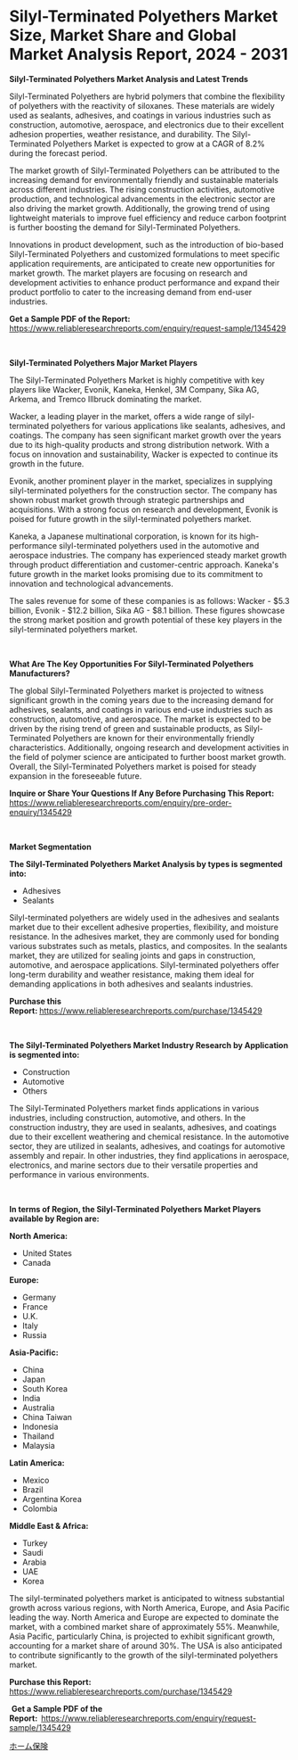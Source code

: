 <p><h1>Silyl-Terminated Polyethers Market Size, Market Share and Global Market Analysis Report, 2024 - 2031</h1></p><p><strong>Silyl-Terminated Polyethers Market Analysis and Latest Trends</strong></p>
<p><p>Silyl-Terminated Polyethers are hybrid polymers that combine the flexibility of polyethers with the reactivity of siloxanes. These materials are widely used as sealants, adhesives, and coatings in various industries such as construction, automotive, aerospace, and electronics due to their excellent adhesion properties, weather resistance, and durability. The Silyl-Terminated Polyethers Market is expected to grow at a CAGR of 8.2% during the forecast period.</p><p>The market growth of Silyl-Terminated Polyethers can be attributed to the increasing demand for environmentally friendly and sustainable materials across different industries. The rising construction activities, automotive production, and technological advancements in the electronic sector are also driving the market growth. Additionally, the growing trend of using lightweight materials to improve fuel efficiency and reduce carbon footprint is further boosting the demand for Silyl-Terminated Polyethers.</p><p>Innovations in product development, such as the introduction of bio-based Silyl-Terminated Polyethers and customized formulations to meet specific application requirements, are anticipated to create new opportunities for market growth. The market players are focusing on research and development activities to enhance product performance and expand their product portfolio to cater to the increasing demand from end-user industries.</p></p>
<p><strong>Get a Sample PDF of the Report:&nbsp;</strong> <a href="https://www.reliableresearchreports.com/enquiry/request-sample/1345429">https://www.reliableresearchreports.com/enquiry/request-sample/1345429</a></p>
<p>&nbsp;</p>
<p><strong>Silyl-Terminated Polyethers Major Market Players</strong></p>
<p><p>The Silyl-Terminated Polyethers Market is highly competitive with key players like Wacker, Evonik, Kaneka, Henkel, 3M Company, Sika AG, Arkema, and Tremco Illbruck dominating the market. </p><p>Wacker, a leading player in the market, offers a wide range of silyl-terminated polyethers for various applications like sealants, adhesives, and coatings. The company has seen significant market growth over the years due to its high-quality products and strong distribution network. With a focus on innovation and sustainability, Wacker is expected to continue its growth in the future.</p><p>Evonik, another prominent player in the market, specializes in supplying silyl-terminated polyethers for the construction sector. The company has shown robust market growth through strategic partnerships and acquisitions. With a strong focus on research and development, Evonik is poised for future growth in the silyl-terminated polyethers market.</p><p>Kaneka, a Japanese multinational corporation, is known for its high-performance silyl-terminated polyethers used in the automotive and aerospace industries. The company has experienced steady market growth through product differentiation and customer-centric approach. Kaneka's future growth in the market looks promising due to its commitment to innovation and technological advancements.</p><p>The sales revenue for some of these companies is as follows: Wacker - $5.3 billion, Evonik - $12.2 billion, Sika AG - $8.1 billion. These figures showcase the strong market position and growth potential of these key players in the silyl-terminated polyethers market.</p></p>
<p>&nbsp;</p>
<p><strong>What Are The Key Opportunities For Silyl-Terminated Polyethers Manufacturers?</strong></p>
<p><p>The global Silyl-Terminated Polyethers market is projected to witness significant growth in the coming years due to the increasing demand for adhesives, sealants, and coatings in various end-use industries such as construction, automotive, and aerospace. The market is expected to be driven by the rising trend of green and sustainable products, as Silyl-Terminated Polyethers are known for their environmentally friendly characteristics. Additionally, ongoing research and development activities in the field of polymer science are anticipated to further boost market growth. Overall, the Silyl-Terminated Polyethers market is poised for steady expansion in the foreseeable future.</p></p>
<p><strong>Inquire or Share Your Questions If Any Before Purchasing This Report:</strong> <a href="https://www.reliableresearchreports.com/enquiry/pre-order-enquiry/1345429">https://www.reliableresearchreports.com/enquiry/pre-order-enquiry/1345429</a></p>
<p>&nbsp;</p>
<p><strong>Market Segmentation</strong></p>
<p><strong>The Silyl-Terminated Polyethers Market Analysis by types is segmented into:</strong></p>
<p><ul><li>Adhesives</li><li>Sealants</li></ul></p>
<p><p>Silyl-terminated polyethers are widely used in the adhesives and sealants market due to their excellent adhesive properties, flexibility, and moisture resistance. In the adhesives market, they are commonly used for bonding various substrates such as metals, plastics, and composites. In the sealants market, they are utilized for sealing joints and gaps in construction, automotive, and aerospace applications. Silyl-terminated polyethers offer long-term durability and weather resistance, making them ideal for demanding applications in both adhesives and sealants industries.</p></p>
<p><strong>Purchase this Report:&nbsp;</strong><a href="https://www.reliableresearchreports.com/purchase/1345429">https://www.reliableresearchreports.com/purchase/1345429</a></p>
<p>&nbsp;</p>
<p><strong>The Silyl-Terminated Polyethers Market Industry Research by Application is segmented into:</strong></p>
<p><ul><li>Construction</li><li>Automotive</li><li>Others</li></ul></p>
<p><p>The Silyl-Terminated Polyethers market finds applications in various industries, including construction, automotive, and others. In the construction industry, they are used in sealants, adhesives, and coatings due to their excellent weathering and chemical resistance. In the automotive sector, they are utilized in sealants, adhesives, and coatings for automotive assembly and repair. In other industries, they find applications in aerospace, electronics, and marine sectors due to their versatile properties and performance in various environments.</p></p>
<p>&nbsp;</p>
<p><strong>In terms of Region, the Silyl-Terminated Polyethers Market Players available by Region are:</strong></p>
<p>
    <p> <strong> North America: </strong>
        <ul>
            <li>United States</li>
            <li>Canada</li>
        </ul>
        </p> 
    <p> <strong> Europe: </strong>
        <ul>
            <li>Germany</li>
            <li>France</li>
            <li>U.K.</li>
            <li>Italy</li>
            <li>Russia</li>
        </ul>
        </p> 
    <p> <strong> Asia-Pacific: </strong>
        <ul>
            <li>China</li>
            <li>Japan</li>
            <li>South Korea</li>
            <li>India</li>
            <li>Australia</li>
            <li>China Taiwan</li>
            <li>Indonesia</li>
            <li>Thailand</li>
            <li>Malaysia</li>
        </ul>
        </p> 
    <p> <strong> Latin America: </strong>
        <ul>
            <li>Mexico</li>
            <li>Brazil</li>
            <li>Argentina Korea</li>
            <li>Colombia</li>
        </ul>
        </p> 
    <p> <strong> Middle East & Africa: </strong>
        <ul>
            <li>Turkey</li>
            <li>Saudi</li>
            <li>Arabia</li>
            <li>UAE</li>
            <li>Korea</li>
        </ul>
    </p>
    </p>
<p><p>The silyl-terminated polyethers market is anticipated to witness substantial growth across various regions, with North America, Europe, and Asia Pacific leading the way. North America and Europe are expected to dominate the market, with a combined market share of approximately 55%. Meanwhile, Asia Pacific, particularly China, is projected to exhibit significant growth, accounting for a market share of around 30%. The USA is also anticipated to contribute significantly to the growth of the silyl-terminated polyethers market.</p></p>
<p><strong>Purchase this Report: </strong><a href="https://www.reliableresearchreports.com/purchase/1345429">https://www.reliableresearchreports.com/purchase/1345429</a></p>
<p>&nbsp;<strong>Get a Sample PDF of the Report:&nbsp;&nbsp;</strong><a href="https://www.reliableresearchreports.com/enquiry/request-sample/1345429">https://www.reliableresearchreports.com/enquiry/request-sample/1345429</a></p>
<p><strong></strong></p>
<p><p><a href="https://github.com/lababdou/Market-Research-Report-List-3/blob/main/3131886534.md">ホーム保険</a></p></p>